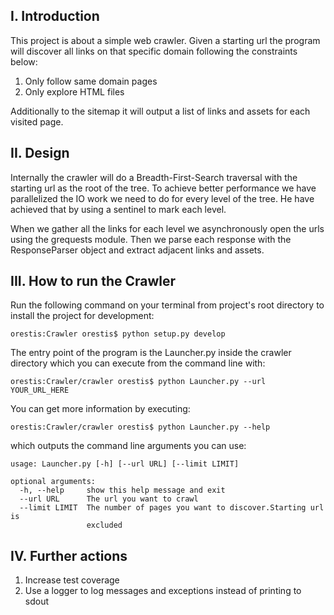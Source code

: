 I. Introduction
---------------

This project is about a simple web crawler. Given a starting url the program will discover all links on that specific domain
following the constraints below:

1. Only follow same domain pages
2. Only explore HTML files

Additionally to the sitemap it will output a list of links and assets for each visited page.

II. Design
----------

Internally the crawler will do a Breadth-First-Search traversal with the starting url as the root of the tree.
To achieve better performance we have parallelized the IO work we need to do for every level of the tree. He have achieved
that by using a sentinel to mark each level.

When we gather all the links for each level we asynchronously open the urls using the grequests module. Then we parse
each response with the ResponseParser object and extract adjacent links and assets.

III. How to run the Crawler
---------------------------

Run the following command on your terminal from project's root directory to install the project for development:

```
orestis:Crawler orestis$ python setup.py develop
```

The entry point of the program is the Launcher.py inside the crawler directory which you can execute from the command line with:

```
orestis:Crawler/crawler orestis$ python Launcher.py --url YOUR_URL_HERE
```

You can get more information by executing:

```
orestis:Crawler/crawler orestis$ python Launcher.py --help
```

which outputs the command line arguments you can use:

```
usage: Launcher.py [-h] [--url URL] [--limit LIMIT]

optional arguments:
  -h, --help     show this help message and exit
  --url URL      The url you want to crawl
  --limit LIMIT  The number of pages you want to discover.Starting url is
                 excluded
```

IV. Further actions
-------------------

1. Increase test coverage
2. Use a logger to log messages and exceptions instead of printing to sdout



